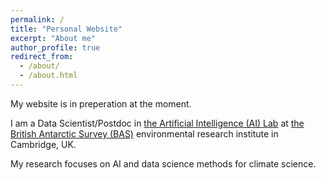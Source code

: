 ```yaml
---
permalink: /
title: "Personal Website"
excerpt: "About me"
author_profile: true
redirect_from: 
  - /about/
  - /about.html
---
```


My website is in preperation at the moment.

I am a Data Scientist/Postdoc in [the Artificial Intelligence (AI) Lab](https://www.bas.ac.uk/project/ai/) at [the British Antarctic Survey (BAS)](https://www.bas.ac.uk/) environmental research institute in Cambridge, UK. 

My research focuses on AI and data science methods for climate science.
